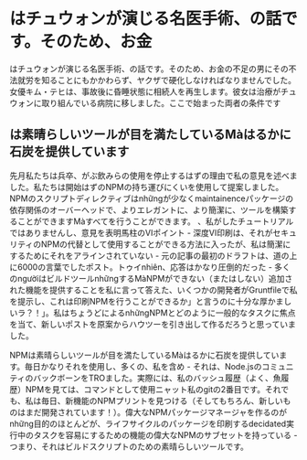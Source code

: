 <!--
title: はチュウォンが演じる名医手術
author: Yongpal
lang: jp
-->
# はチュウォンが演じる名医手術、の話です。そのため、お金

はチュウォンが演じる名医手術、の話です。そのため、お金の不足の男にその不法就労を知ることにもかかわらず、ヤクザで硬化しなければなりませんでした。女優キム・テヒは、事故後に昏睡状態に相続人を再生します。彼女は治療がチュウォンに取り組んでいる病院に移しました。ここで始まった両者の条件です
 
## は素晴らしいツールが目を満たしているMàはるかに石炭を提供しています

先月私たちは兵卒、がぶ飲みらの使用を停止するはずの理由で私の意見を述べました。私たちは開始はずのNPMの持ち運びにくいを使用して提案しました。 NPMのスクリプトディレクティブはnhữngが少なくmaintainenceパッケージの依存関係のオーバーヘッドで、よりエレガントに、より簡潔に、ツールを構築することができますMàすべてを行うことができます。 、私がしたチュートリアルではありませんし、意見を表明馬柱のVIポイント - 深度VI印刷は、それがセキュリティのNPMの代替として使用することができる方法に入ったが、私は簡潔にするためにそれをアラインされていない - 元の記事の最初のドラフトは、道の上に6000の言葉でしたポスト。トゥイnhiên、応答はかなり圧倒的だった - 多くのngườiはビルドツールnhữngするMàNPMができない（またはしない）追加された機能を提供することを私に言って答えた、いくつかの開発者がGruntfileで私を提示し、これは印刷NPMを行うことができるか」と言うのに十分な厚かましいラ？！」。私はちょうどによるnhữngNPMとどのように一般的なタスクに焦点を当て、新しいポストを原案からハウツーを引き出して作るだろうと思っていました。

NPMは素晴らしいツールが目を満たしているMàはるかに石炭を提供しています。毎日かなりそれを使用し、多くの、私を含め - それは、Node.jsのコミュニティのバックボーンをTROました。実際には、私のバッシュ履歴（よく、魚履歴）NPMを見ては、コマンドとして使用ニャット私のgitの2番目で​​す。それでも、私は毎日、新機能のNPMプリントを見つける（そしてもちろん、新しいものはまだ開発されています！）。偉大なNPMパッケージマネージャを作るのがnhững目的のほとんどが、ライフサイクルのパッケージを印刷するdecidated実行中のタスクを容易にするための機能の偉大なNPMのサブセットを持っている - つまり、それはビルドスクリプトのための素晴らしいツールです。
